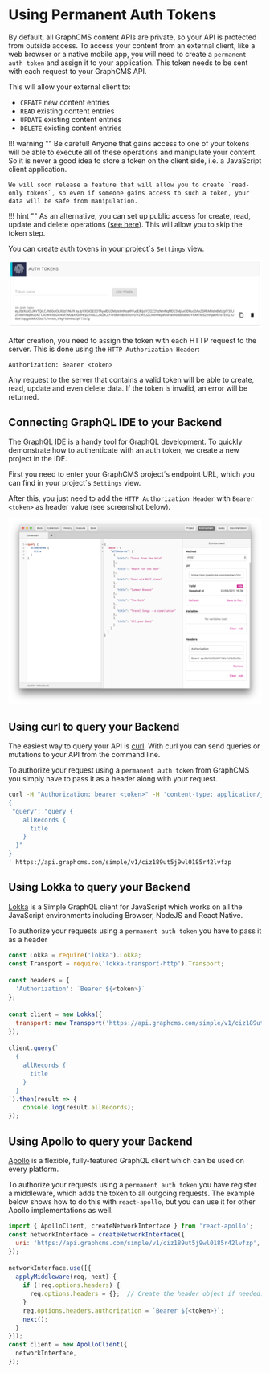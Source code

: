 # Using Permanent Auth Tokens

By default, all GraphCMS content APIs are private, so your API is protected from outside access. To access your content from an external client, like a web browser or a native mobile app, you will need to create a `permanent auth token` and assign it to your application. This token needs to be sent with each request to your GraphCMS API.

This will allow your external client to:

* `CREATE` new content entries
* `READ` existing content entries
* `UPDATE` existing content entries
* `DELETE` existing content entries

!!! warning ""
    Be careful! Anyone that gains access to one of your tokens will be able to execute all of these operations and manipulate your content. So it is never a good idea to store a token on the client side, i.e. a JavaScript client application.

    We will soon release a feature that will allow you to create `read-only tokens`, so even if someone gains access to such a token, your data will be safe from manipulation.

!!! hint ""
    As an alternative, you can set up public access for create, read, update and delete operations ([see here](/guides/Public_API_access)). This will allow you to skip the token step.

You can create auth tokens in your project´s `Settings` view.

![Screenshot](../img/guides/auth_token.png)

After creation, you need to assign the token with each HTTP request to the server. This is done using the `HTTP Authorization Header`:

```
Authorization: Bearer <token>
```

Any request to the server that contains a valid token will be able to create, read, update and even delete data. If the token is invalid, an error will be returned.

## Connecting GraphQL IDE to your Backend

The [GraphQL IDE](https://github.com/redound/graphql-ide) is a handy tool for GraphQL development. To quickly demonstrate how to authenticate with an auth token, we create a new project in the IDE.

First you need to enter your GraphCMS project´s endpoint URL, which you can find in your project´s `Settings` view.

After this, you just need to add the `HTTP Authorization Header` with `Bearer <token>` as header value (see screenshot below).

![Screenshot](../img/guides/graphql_ide.png)

## Using curl to query your Backend

The easiest way to query your API is [curl](https://curl.haxx.se/). With curl you can send queries or mutations to your API from the command line.

To authorize your request using a `permanent auth token` from GraphCMS you simply have to pass it as a header along with your request.

```bash
curl -H "Authorization: bearer <token>" -H 'content-type: application/json' -X POST -d '
{
 "query": "query {
    allRecords {
      title
    }
  }"
}
' https://api.graphcms.com/simple/v1/ciz189ut5j9wl0185r42lvfzp
```

## Using Lokka to query your Backend

[Lokka](https://github.com/kadirahq/lokka) is a Simple GraphQL client for JavaScript which works on all the JavaScript environments including Browser, NodeJS and React Native.

To authorize your requests using a `permanent auth token` you have to pass it as a header
```js
const Lokka = require('lokka').Lokka;
const Transport = require('lokka-transport-http').Transport;

const headers = {
  'Authorization': `Bearer ${<token>}`
};

const client = new Lokka({
  transport: new Transport('https://api.graphcms.com/simple/v1/ciz189ut5j9wl0185r42lvfzp', { headers })
});

client.query(`
  {
    allRecords {
      title
    }
  }
`).then(result => {
    console.log(result.allRecords);
});
```

## Using Apollo to query your Backend

[Apollo](http://dev.apollodata.com/) is a flexible, fully-featured GraphQL client which can be used on every platform.

To authorize your requests using a `permanent auth token` you have register a middleware, which adds the token to all outgoing requests. The example below shows how to do this with `react-apollo`, but you can use it for other Apollo implementations as well.

```js
import { ApolloClient, createNetworkInterface } from 'react-apollo';
const networkInterface = createNetworkInterface({
  uri: 'https://api.graphcms.com/simple/v1/ciz189ut5j9wl0185r42lvfzp',
});

networkInterface.use([{
  applyMiddleware(req, next) {
    if (!req.options.headers) {
      req.options.headers = {};  // Create the header object if needed.
    }
    req.options.headers.authorization = `Bearer ${<token>}`;
    next();
  }
}]);
const client = new ApolloClient({
  networkInterface,
});
```

